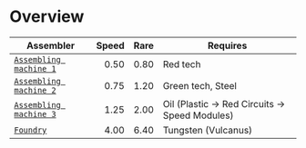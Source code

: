 # Overview

| Assembler                                                                 | Speed | Rare  | Requires  |
| --------------------------------------------------------------------------| -----:| -----:| ----------|
| [`Assembling machine 1`](https://wiki.factorio.com/Assembling_machine_1)  |  0.50 | 0.80  | Red tech
| [`Assembling machine 2`](https://wiki.factorio.com/Assembling_machine_2)  |  0.75 | 1.20  | Green tech, Steel
| [`Assembling machine 3`](https://wiki.factorio.com/Assembling_machine_3)  |  1.25 | 2.00  | Oil (Plastic → Red Circuits → Speed Modules)
| [`Foundry`](https://wiki.factorio.com/Foundry)                            |  4.00 | 6.40  | Tungsten (Vulcanus)
